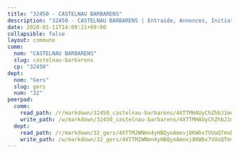 ```yaml
---
title: "32450 - CASTELNAU BARBARENS"
description: "32450 - CASTELNAU BARBARENS | Entraide, Annonces, Initiatives"
date: 2020-01-11T14:09:21+09:00
collapsible: false
layout: commune
comm:
  nom: "CASTELNAU BARBARENS"
  slug: castelnau-barbarens
  cp: "32450"
dept:
  nom: "Gers"
  slug: gers
  num: "32"
peerpad:
  comm:
    read_path: /r/markdown/32450_castelnau-barbarens/4XTTMHAUyChZhbJ1mec7msPztLP7A2TCCpPsNS3F2RdBWoSH9
    write_path: /w/markdown/32450_castelnau-barbarens/4XTTMHAUyChZhbJ1mec7msPztLP7A2TCCpPsNS3F2RdBWoSH9-K3TgV5XKNYC88TqNi1CmHbpNfmRhSdurTpishLEcoYBERm6r1tQXZkeW3kGhRpfeiQhTi4R7gTZt5Wy6wm8mvnpquvUW13pF94eren5HE6YbjQhYYTkoKvD2rogGMdMfYzJTRZhV
  dept:
    read_path: /r/markdown/32_gers/4XTTM2WNmn4yHBQyoAmovj8KWbv7VUoQTmvDpdT3o124AgWEe
    write_path: /w/markdown/32_gers/4XTTM2WNmn4yHBQyoAmovj8KWbv7VUoQTmvDpdT3o124AgWEe-K3TgUpYJfQLfW5uoLbdwErZNx29AEkCAso1EvCZzqaD3z7aQWWvGchjPJifpsj2b2MrnxAXUWCQXyv6K9rEMDPiEmuqTRE8ziuYLh1MUbtQUwwoYxV2abqSdJr66fFRHJZtY62y8
---
```


